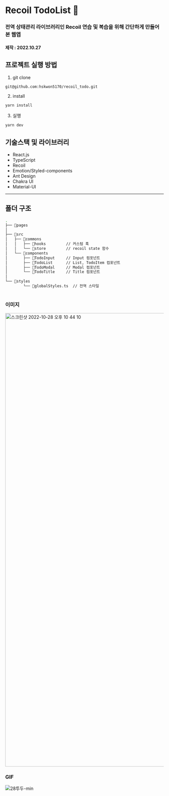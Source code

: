 <h1>Recoil TodoList 🏁</h1>

<h3>전역 상태관리 라이브러리인 Recoil 연습 및 복습을 위해 간단하게 만들어본 웹앱</h3>
<h4>제작 : 2022.10.27</h4>

## 프로젝트 실행 방법

1. git clone

```bash
git@github.com:hskwon5170/recoil_todo.git
```

2. install

```bash
yarn install
```

3. 실행

```bash
yarn dev
```

## 기술스택 및 라이브러리

- React.js
- TypeScript
- Recoil
- Emotion/Styled-components
- Ant Design
- Chakra UI
- Material-UI

---

## 폴더 구조

```bash
. 
├── 📂pages
│
├── 📂src
│   ├── 📂commons
│   │   ├── 📂hooks         // 커스텀 훅
│   │   └── 📂store         // recoil state 함수
│   └── 📂components
│       ├── 📂TodoInput     // Input 컴포넌트
│       ├── 📂TodoList      // List, TodoItem 컴포넌트       
│       ├── 📂TodoModal     // Modal 컴포넌트        
│       └── 📂TodoTitle     // Title 컴포넌트                                                      
│                      
└── 📂styles
        └── 📜globalStyles.ts  // 전역 스타일
        
```

### 이미지
<img width="1440" alt="스크린샷 2022-10-28 오후 10 44 10" src="https://user-images.githubusercontent.com/104052466/198620408-42deda83-4746-4b8f-aab5-d5633659fc74.png">

### GIF
![28투두-min](https://user-images.githubusercontent.com/104052466/198624601-41d80daf-52f2-436f-939d-e4de71bcd83e.gif)



